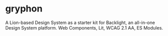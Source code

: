 # gryphon
A Lion-based Design System as a starter kit for Backlight, an all-in-one Design System platform. Web Components, Lit, WCAG 2.1 AA, ES Modules.
